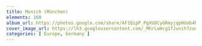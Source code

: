 ```yaml
---
title: Munich (München)
elements: 160
album_url: https://photos.google.com/share/AF1QipP_PgXU8CyGRmyjqpHUob4Rp-MsvsInk6ad_OO5TZ8gvJaOeLNfofMhg8r6L-E8IA?key=aEpmT1ZpaXpzTWRoejQtU1JfV1FHYzVabXJZakJB
cover_image_url: https://lh3.googleusercontent.com/_MhrLoHcg1fJunih7zunYWrqKlnZuuqetB4UDRJrBTohvjzcbzngDSqweT-ZmB7fuIWiP7Q04PTPiLnSmemEm9Hs6vvTwWBT53lWiLcF5ELvD1bsmmfJOqLTEl-LpaZhTazZHflwQEdLxBHyyApXq4kcWzP_CcS_zlbYAPdLh1YGIzFjJj2KSuxqJI5u_Z-VCWarrmJ15m9hBNUZ9jd5OMQ8Qv1TYisogMlZ1fCgUSnlYB606327pHeVyBMrXQVm2S0hjs5ZztdDp7KRWzXIRu3MKfqHEA4QwzHbRWXc9krZz5Nju8pxwx75wtSyHp9Ii4jn0NGFe4Y9jIyZr0niJKPbvEQ1-MN_1w5pXGdOKj6R9QPg2zjPcxl5rlSKx6raZ6J36zVhPzlXZ_NeSJK3saZlsaCIoifzGME_fIQebVkFy07KV3PLl85yFGPKMezPUS-8EzHjo-nTtzep4fVfkgISfgm_iiFXLAHMHRfSx1jgUj56v6le7lsC7xrsTu6YYqzwhIL8OgHAmDefwAdBjbOZuoVsuYlnDi2vYIBHUK9G7Sx4m0AxaoK4D8umvj3hBRAVfeNCfvB7KkWJQEekyCkYP9_r5R_gDNEj3ps1fcC2oz4rTTNyRhHmIA1KpwGRChgbPqMTlSExw3x4HpJLsiJD7g=s195-p-k-no
categories: [ Europe, Germany ]
---
```

